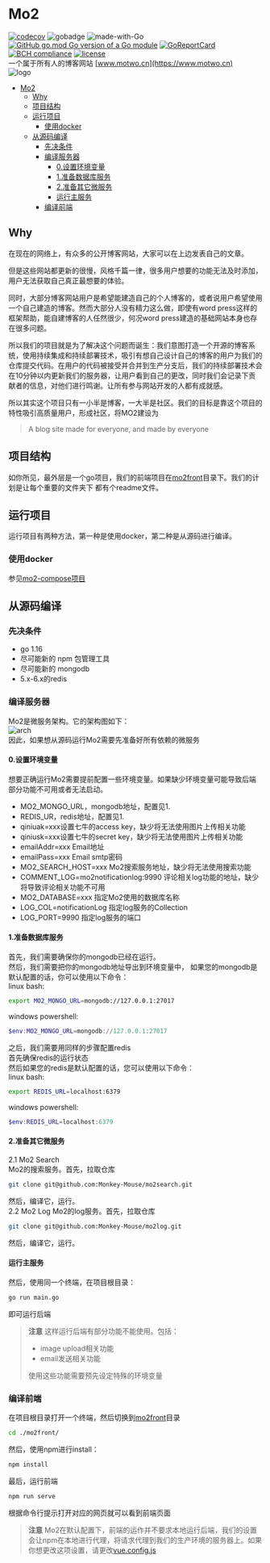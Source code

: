 # Mo2
[![codecov](https://codecov.io/gh/Monkey-Mouse/mo2/branch/main/graph/badge.svg?token=8X3HF5VFWT)](https://codecov.io/gh/Monkey-Mouse/mo2)
![gobadge](https://github.com/Monkey-Mouse/mo2/actions/workflows/.github/workflows/go.yml/badge.svg)
![made-with-Go](https://img.shields.io/badge/Made%20with-Go-1f425f.svg)
[![GitHub go.mod Go version of a Go module](https://img.shields.io/github/go-mod/go-version/Monkey-Mouse/mo2.svg)](https://github.com/Monkey-Mouse/mo2)
[![GoReportCard](https://goreportcard.com/badge/github.com/Monkey-Mouse/mo2)](https://goreportcard.com/report/github.com/Monkey-Mouse/mo2)
[![BCH compliance](https://bettercodehub.com/edge/badge/Monkey-Mouse/mo2?branch=main)](https://bettercodehub.com/)
[![license](https://badgen.net/github/license/Monkey-Mouse/mo2)](/LICENSE)  
一个属于所有人的博客网站 [www.motwo.cn](https://www.motwo.cn)  
![logo](mo2front/public/img/icons/android-chrome-512x512.png)

- [Mo2](#mo2)
  - [Why](#why)
  - [项目结构](#项目结构)
  - [运行项目](#运行项目)
    - [使用docker](#使用docker)
  - [从源码编译](#从源码编译)
    - [先决条件](#先决条件)
    - [编译服务器](#编译服务器)
      - [0.设置环境变量](#0设置环境变量)
      - [1.准备数据库服务](#1准备数据库服务)
      - [2.准备其它微服务](#2准备其它微服务)
      - [运行主服务](#运行主服务)
    - [编译前端](#编译前端)

## Why
在现在的网络上，有众多的公开博客网站，大家可以在上边发表自己的文章。  

但是这些网站都更新的很慢，风格千篇一律，很多用户想要的功能无法及时添加，用户无法获取自己真正最想要的体验。  

同时，大部分博客网站用户是希望能建造自己的个人博客的，或者说用户希望使用一个自己建造的博客。然而大部分人没有精力这么做，即使有word press这样的框架帮助，能自建博客的人任然很少，何况word press建造的基础网站本身也存在很多问题。  

所以我们的项目就是为了解决这个问题而诞生：我们意图打造一个开源的博客系统，使用持续集成和持续部署技术，吸引有想自己设计自己的博客的用户为我们的仓库提交代码。在用户的代码被接受并合并到生产分支后，我们的持续部署技术会在10分钟以内更新我们的服务器，让用户看到自己的更改，同时我们会记录下贡献者的信息，对他们进行鸣谢。让所有参与网站开发的人都有成就感。  

所以其实这个项目只有一小半是博客，一大半是社区。我们的目标是靠这个项目的特性吸引高质量用户，形成社区，将MO2建设为  
> A blog site made for everyone, and made by everyone  

## 项目结构
如你所见，最外层是一个go项目，我们的前端项目在[mo2front](/mo2front/)目录下。我们的计划是让每个重要的文件夹下
都有个readme文件。  
## 运行项目
运行项目有两种方法，第一种是使用docker，第二种是从源码进行编译。  

### 使用docker
参见[mo2-compose项目](https://github.com/Monkey-Mouse/mo2-compose)  

## 从源码编译
### 先决条件
- go 1.16
- 尽可能新的 npm 包管理工具
- 尽可能新的 mongodb
- 5.x-6.x的redis

### 编译服务器
Mo2是微服务架构。它的架构图如下：  
![arch](designs/imgs/architecture.png)  
因此，如果想从源码运行Mo2需要先准备好所有依赖的微服务  
#### 0.设置环境变量
想要正确运行Mo2需要提前配置一些环境变量。如果缺少环境变量可能导致后端部分功能不可用或者无法启动。  
- MO2_MONGO_URL，mongodb地址，配置见1.
- REDIS_UR，redis地址，配置见1.
- qiniuak=xxx设置七牛的access key，缺少将无法使用图片上传相关功能
- qiniusk=xxx设置七牛的secret key，缺少将无法使用图片上传相关功能
- emailAddr=xxx Email地址
- emailPass=xxx Email smtp密码
- MO2_SEARCH_HOST=xxx Mo2搜索服务地址，缺少将无法使用搜索功能
- COMMENT_LOG=mo2notificationlog:9990 评论相关log功能的地址，缺少将导致评论相关功能不可用
- MO2_DATABASE=xxx 指定Mo2使用的数据库名称
- LOG_COL=notificationLog 指定log服务的Collection
- LOG_PORT=9990 指定log服务的端口
#### 1.准备数据库服务
首先，我们需要确保你的mongodb已经在运行。  
然后，我们需要把你的mongodb地址导出到环境变量中，
如果您的mongodb是默认配置的话，你可以使用以下命令：  
linux bash:  
```bash
export MO2_MONGO_URL=mongodb://127.0.0.1:27017
```
windows powershell:
```powershell
$env:MO2_MONGO_URL=mongodb://127.0.0.1:27017
```
之后，我们需要用同样的步骤配置redis  
首先确保redis的运行状态  
然后如果您的redis是默认配置的话，您可以使用以下命令：  
linux bash:  
```bash
export REDIS_URL=localhost:6379
```
windows powershell:
```powershell
$env:REDIS_URL=localhost:6379
```
#### 2.准备其它微服务
2.1 Mo2 Search  
Mo2的搜索服务。首先，拉取仓库  
```bash
git clone git@github.com:Monkey-Mouse/mo2search.git
```
然后，编译它，运行。  
2.2 Mo2 Log
Mo2的log服务。首先，拉取仓库  
```bash
git clone git@github.com:Monkey-Mouse/mo2log.git
```
然后，编译它，运行。 
#### 运行主服务
然后，使用同一个终端，在项目根目录：
```bash
go run main.go
```
即可运行后端
> **注意** 这样运行后端有部分功能不能使用。包括：
> - image upload相关功能
> - email发送相关功能
> 
> 使用这些功能需要预先设定特殊的环境变量

### 编译前端
在项目根目录打开一个终端，然后切换到[mo2front](/mo2front/)目录  
```bash
cd ./mo2front/
```
然后，使用npm进行install：
```bash
npm install
```
最后，运行前端
```bash
npm run serve
```
根据命令行提示打开对应的网页就可以看到前端页面
> **注意** Mo2在默认配置下，前端的运作并不要求本地运行后端，我们的设置会让npm在本地进行代理，将请求代理到我们的生产环境的服务器上。如果你想更改这项设置，请更改[vue.config.js](mo2front/vue.config.js)





